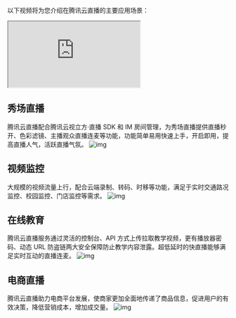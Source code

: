 以下视频将为您介绍在腾讯云直播的主要应用场景：

<div class="doc-video-mod"><iframe src="https://cloud.tencent.com/edu/learning/quick-play/1524-10668?source=gw.doc.media&withPoster=1&notip=1"></iframe></div>


## 秀场直播

腾讯云直播配合腾讯云视立方·直播 SDK 和 IM 房间管理，为秀场直播提供直播秒开、色彩滤镜、主播观众直播连麦等功能，功能简单易用快速上手，开启即用，提高直播人气，活跃直播气氛。
![img](https://main.qcloudimg.com/raw/ad6a8cac4c40e65a6304a5da2112966a.png)

## 视频监控
大规模的视频流量上行，配合云端录制、转码、时移等功能，满足于实时交通路况监控、校园监控、门店监控等需求。
![img](https://main.qcloudimg.com/raw/4601f06e371ce9195a3bd73a24836852.png)


## 在线教育
腾讯云直播服务通过灵活的控制台、API 方式上传拉取教学视频，更有播放器密码、动态 URL 防盗链两大安全保障防止教学内容泄露。超低延时的快直播能够满足实时互动的直播连麦。
![img](https://main.qcloudimg.com/raw/a85811237c05fcb3b4f25d99ca0361d3.png)

## 电商直播
腾讯云直播助力电商平台发展，使商家更加全面地传递了商品信息，促进用户的有效决策，降低营销成本，增加成交量。
![img](https://main.qcloudimg.com/raw/9cffabd7c4d5278b2a68e7c500c6e2e6.png)
